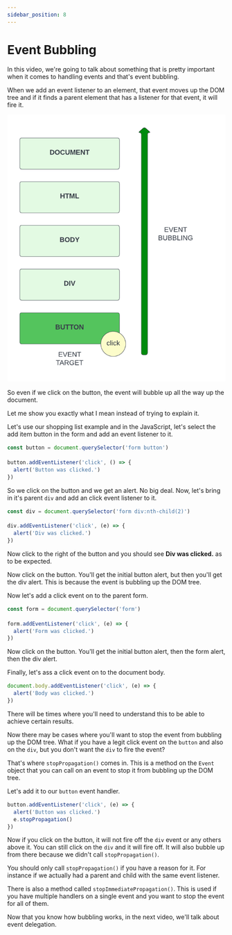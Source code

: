 ```yaml
---
sidebar_position: 8
---
```


# Event Bubbling

In this video, we're going to talk about something that is pretty important when it comes to handling events and that's event bubbling.

When we add an event listener to an element, that event moves up the DOM tree and if it finds a parent element that has a listener for that event, it will fire it.

<!-- <img src="images/event-bubbling.png" width="400" /> -->

![](images/event-bubbling.png)

So even if we click on the button, the event will bubble up all the way up the document.

Let me show you exactly what I mean instead of trying to explain it.

Let's use our shopping list example and in the JavaScript, let's select the add item button in the form and add an event listener to it.

```js
const button = document.querySelector('form button')

button.addEventListener('click', () => {
  alert('Button was clicked.')
})
```

So we click on the button and we get an alert. No big deal. Now, let's bring in it's parent `div` and add an click event listener to it.

```js
const div = document.querySelector('form div:nth-child(2)')

div.addEventListener('click', (e) => {
  alert('Div was clicked.')
})
```

Now click to the right of the button and you should see **Div was clicked.** as to be expected.

Now click on the button. You'll get the initial button alert, but then you'll get the div alert. This is because the event is bubbling up the DOM tree.

Now let's add a click event on to the parent form.

```js
const form = document.querySelector('form')

form.addEventListener('click', (e) => {
  alert('Form was clicked.')
})
```

Now click on the button. You'll get the initial button alert, then the form alert, then the div alert.

Finally, let's ass a click event on to the document body.

```js
document.body.addEventListener('click', (e) => {
  alert('Body was clicked.')
})
```

There will be times where you'll need to understand this to be able to achieve certain results.

Now there may be cases where you'll want to stop the event from bubbling up the DOM tree. What if you have a legit click event on the `button` and also on the `div`, but you don't want the `div` to fire the event?

That's where `stopPropagation()` comes in. This is a method on the `Event` object that you can call on an event to stop it from bubbling up the DOM tree.

Let's add it to our `button` event handler.

```js
button.addEventListener('click', (e) => {
  alert('Button was clicked.')
  e.stopPropagation()
})
```

Now if you click on the button, it will not fire off the `div` event or any others above it. You can still click on the `div` and it will fire off. It will also bubble up from there because we didn't call `stopPropagation()`.

You should only call `stopPropagation()` if you have a reason for it. For instance if we actually had a parent and child with the same event listener.

There is also a method called `stopImmediatePropagation()`. This is used if you have multiple handlers on a single event and you want to stop the event for all of them.

Now that you know how bubbling works, in the next video, we'll talk about event delegation.
